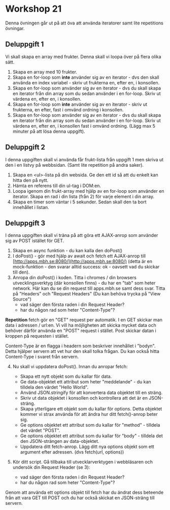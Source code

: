 # Workshop 21

Denna övningen går ut på att öva att använda iteratorer samt lite repetitions övningar.

## Deluppgift 1

Vi skall skapa en array med frukter. Denna skall vi loopa över på flera olika sätt.

1. Skapa en array med 10 frukter.
2. Skapa en for-loop som **inte** använder sig av en iterator - dvs den skall använda en index variabel - skriv ut frukterna en, efter en, i konsollen.
3. Skapa en for-loop som använder sig av en iterator - dvs du skall skapa en iterator från din array som du sedan använder i en for-loop. Skriv ut värdena en, efter en, i konsollen.
4. Skapa en for-loop som **inte** använder sig av en iterator - skriv ut frukterna, en efter, fast i omvänd ordning i konsollen.
5. Skapa en for-loop som använder sig av en iterator - dvs du skall skapa en iterator från din array som du sedan använder i en for-loop. Skriv ut värdena en, efter en, i konsollen fast i omvänd ordning. (Lägg max 5 minuter på att lösa denna uppgift).

## Deluppgift 2

I denna uppgiften skall vi använda får frukt-lista från uppgift 1 men skriva ut den i en listvy på webbsidan. (Samt lite repetition på andra saker).

1. Skapa en &lt;ul&gt;-lista på din websida. Ge den ett id så att du enkelt kan hitta den på nytt.
2. Hämta en referens till din ul-tag i DOM:en.
3. Loopa igenom din frukt-array med hjälp av en for-loop som använder en iterator. Skapa en rad i din lista (från 2) för varje element i din array.
4. Skapa en timer som väntar i 5 sekunder. Sedan skall den ta bort innehållet i listan.

## Deluppgift 3

I denna uppgiften skall vi träna på att göra ett AJAX-anrop som använder sig av POST istället för GET.

1. Skapa en async funktion - du kan kalla den doPost()
2. I doPost() - gör med hjälp av await och fetch ett AJAX-anrop till [http://apps.mbh.se:8080/](http://apps.mbh.se:8080/) (detta är en mock-funktion - den svarar alltid success: ok - oavsett vad du skickar till den).
3. Anropa din doPost() i koden. Titta i chromes / din browsers utvecklingsverktyg (där konsollen finns) - du har en "tab" som heter network. Här kan du se din request till apps.mbh.se samt dess svar. Titta på "Headers" och "Request Headers" (Du kan behöva trycka på "View Source")
   - vad säger den första raden i din Request Header?
   - har du någon rad som heter "Content-Type"?

**Repetition**
fetch gör en "GET" request per automatik. I en GET skickar man data i adressen / url:en. Vi vill ha möjligheten att skicka mycket data och behöver därför använda en "POST" request i stället. Post skickar datan i kroppen på requesten i stället.

Content-Type är en flagga i headern som beskriver innehållet i "bodyn". Detta hjälper servern att vet hur den skall tolka frågan. Du kan också hitta Content-Type i svaret från servern.

4. Nu skall vi uppdatera doPost(). Innan du anropar fetch:

   - Skapa ett nytt objekt som du kallar för data.
   - Ge data-objektet ett attribut som heter "meddelande" - du kan tilldela den värdet "Hello World".
   - Använd JSON.stringify för att konvertera data objektet till en sträng.
   - Skriv ut data objektet i konsollen och kontrollera att det är en JSON-sträng.
   - Skapa ytterligare ett objekt som du kallar för options. Detta objektet kommer vi strax använda för att ändra hur ditt fetch()-anrop beter sig.
   - Ge options objektet ett attribut som du kallar för "method" - tilldela det värdet "POST".
   - Ge options objektet ett attribut som du kallar för "body" - tilldela det den JSON-strängen av data-objektet.
   - Uppdatera ditt fetch-anrop. Lägg ditt nya options objekt som ett argument efter adressen. (dvs fetch(url, options))

5. Kör ditt script. Gå tillbaka till utvecklarverktygen i webbläsaren och undersök din Request Header (se 3):

   - vad säger den första raden i din Request Header?
   - har du någon rad som heter "Content-Type"?

Genom att använda ett options objekt till fetch har du ändrat dess beteende från att vara GET till POST och du har också skickat en JSON-sträng till servern.
